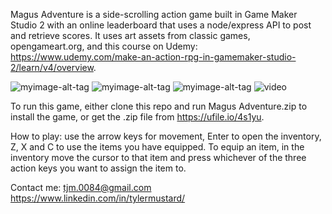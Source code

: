 Magus Adventure is a side-scrolling action game built in Game Maker Studio 2 with an online leaderboard that uses a node/express API to post and retrieve scores. It uses art assets from classic games, opengameart.org, and this course on Udemy: https://www.udemy.com/make-an-action-rpg-in-gamemaker-studio-2/learn/v4/overview. 


![myimage-alt-tag](https://i.imgur.com/Ha1tmiC.png)
![myimage-alt-tag](https://i.imgur.com/SDVyJYQ.png)
![myimage-alt-tag](https://i.imgur.com/20IJury.png)
![video](https://vimeo.com/267327727)


To run this game, either clone this repo and run Magus Adventure.zip to install the game, or get the .zip file from https://ufile.io/4s1yu.  

How to play: use the arrow keys for movement, Enter to open the inventory, Z, X and C to use the items you have equipped. To equip an item, in the inventory move the cursor to that item and press whichever of the three action keys you want to assign the item to. 

Contact me: tjm.0084@gmail.com https://www.linkedin.com/in/tylermustard/

